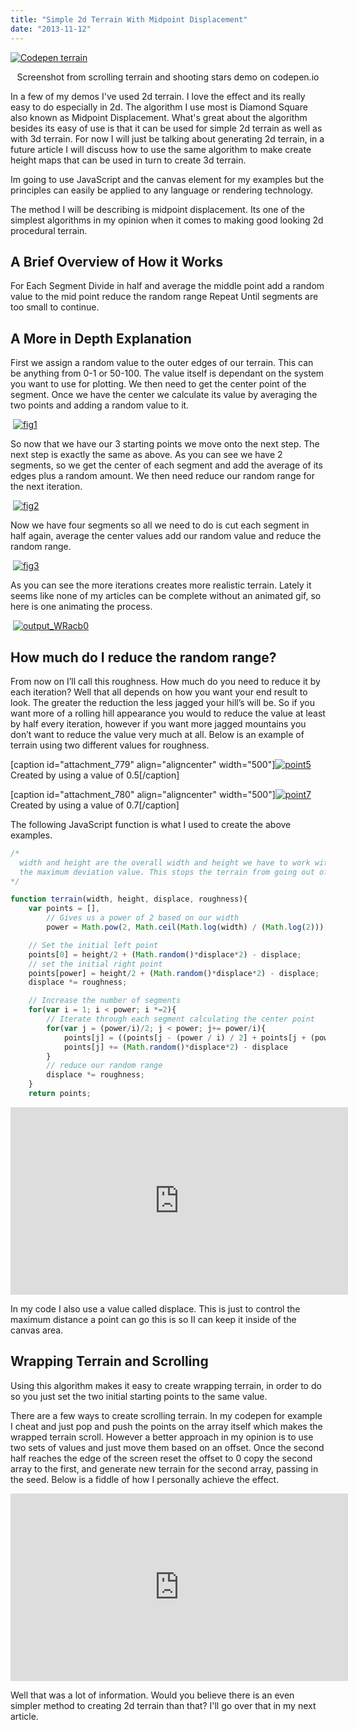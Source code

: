 ```yaml
---
title: "Simple 2d Terrain With Midpoint Displacement"
date: "2013-11-12"
---
```


[![Codepen terrain](images/ter.png)](http://codepen.io/loktar00/details/uEJKl)
<p align="center">
Screenshot from scrolling terrain and shooting stars demo on codepen.io
</p>

In a few of my demos I've used 2d terrain. I love the effect and its really easy to do especially in 2d. The algorithm I use most is Diamond Square also known as Midpoint Displacement. What's great about the algorithm besides its easy of use is that it can be used for simple 2d terrain as well as with 3d terrain. For now I will just be talking about generating 2d terrain, in a future article I will discuss how to use the same algorithm to make create height maps that can be used in turn to create 3d terrain.

Im going to use JavaScript and the canvas element for my examples but the principles can easily be applied to any language or rendering technology.

The method I will be describing is midpoint displacement. Its one of the simplest algorithms in my opinion when it comes to making good looking 2d procedural terrain.

## A Brief Overview of How it Works

For Each Segment
    Divide in half and average the middle point
        add a random value to the mid point
        reduce the random range
    Repeat Until segments are too small to continue.

## A More in Depth Explanation

First we assign a random value to the outer edges of our terrain. This can be anything from 0-1 or 50-100. The value itself is dependant on the system you want to use for plotting. We then need to get the center point of the segment. Once we have the center we calculate its value by averaging the two points and adding a random value to it.

 [![fig1](images/fig1.png)](http://www.somethinghitme.com/wp-content/uploads/2013/11/fig1.png)

So now that we have our 3 starting points we move onto the next step. The next step is exactly the same as above. As you can see we have 2 segments, so we get the center of each segment and add the average of its edges plus a random amount. We then need reduce our random range for the next iteration.

 [![fig2](images/fig2.png)](http://www.somethinghitme.com/wp-content/uploads/2013/11/fig2.png)

Now we have four segments so all we need to do is cut each segment in half again, average the center values add our random value and reduce the random range.

 [![fig3](images/fig3.png)](http://www.somethinghitme.com/wp-content/uploads/2013/11/fig3.png)

As you can see the more iterations creates more realistic terrain. Lately it seems like none of my articles can be complete without an animated gif, so here is one animating the process.

 [![output_WRacb0](images/output_WRacb0.gif)](http://www.somethinghitme.com/wp-content/uploads/2013/11/output_WRacb0.gif)

## How much do I reduce the random range?

From now on I’ll call this roughness. How much do you need to reduce it by each iteration? Well that all depends on how you want your end result to look. The greater the reduction the less jagged your hill’s will be. So if you want more of a rolling hill appearance you would to reduce the value at least by half every iteration, however if you want more jagged mountains you don’t want to reduce the value very much at all. Below is an example of terrain using two different values for roughness.

\[caption id="attachment\_779" align="aligncenter" width="500"\][![point5](images/point5.png)](http://www.somethinghitme.com/wp-content/uploads/2013/11/point5.png) Created by using a value of 0.5\[/caption\]

\[caption id="attachment\_780" align="aligncenter" width="500"\][![point7](images/point7.png)](http://www.somethinghitme.com/wp-content/uploads/2013/11/point7.png) Created by using a value of 0.7\[/caption\]

The following JavaScript function is what I used to create the above examples.

```javascript
/*
  width and height are the overall width and height we have to work with, displace is
  the maximum deviation value. This stops the terrain from going out of bounds if we choose
*/

function terrain(width, height, displace, roughness){
    var points = [],
        // Gives us a power of 2 based on our width
        power = Math.pow(2, Math.ceil(Math.log(width) / (Math.log(2))));

    // Set the initial left point
    points[0] = height/2 + (Math.random()*displace*2) - displace;
    // set the initial right point
    points[power] = height/2 + (Math.random()*displace*2) - displace;
    displace *= roughness;

    // Increase the number of segments
    for(var i = 1; i < power; i *=2){
        // Iterate through each segment calculating the center point
        for(var j = (power/i)/2; j < power; j+= power/i){
            points[j] = ((points[j - (power / i) / 2] + points[j + (power / i) / 2]) / 2);
            points[j] += (Math.random()*displace*2) - displace
        }
        // reduce our random range
        displace *= roughness;
    }
    return points;
```

<iframe style="width: 540px; height: 300px;" src="https://jsfiddle.net/loktar/5Xdzg/embedded/result,js,html,css/" height="240" width="320" frameborder="0"></iframe>

In my code I also use a value called displace. This is just to control the maximum distance a point can go this is so II can keep it inside of the canvas area.

## Wrapping Terrain and Scrolling

Using this algorithm makes it easy to create wrapping terrain, in order to do so you just set the two initial starting points to the same value.

There are a few ways to create scrolling terrain. In my codepen for example I cheat and just pop and push the points on the array itself which makes the wrapped terrain scroll. However a better approach in my opinion is to use two sets of values and just move them based on an offset. Once the second half reaches the edge of the screen reset the offset to 0 copy the second array to the first, and generate new terrain for the second array, passing in the seed. Below is a fiddle of how I personally achieve the effect.

<iframe style="width: 540px; height: 300px;" src="https://jsfiddle.net/loktar/XDpd3/embedded/result,js,html,css/" height="240" width="320" frameborder="0"></iframe>

Well that was a lot of information. Would you believe there is an even simpler method to creating 2d terrain than that? I'll go over that in my next article.
